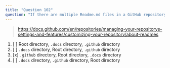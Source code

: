 ```yaml
---
title: "Question 102"
question: "If there are multiple Readme.md files in a GitHub repository, what is the priority order to show them?"
---
```



> https://docs.github.com/en/repositories/managing-your-repositorys-settings-and-features/customizing-your-repository/about-readmes
1. [ ] Root directory, `.docs` directory, `.github` directory
1. [ ] `.docs` directory, Root directory, `.github` directory
1. [x] `.github` directory, Root directory, `.docs` directory
1. [ ] `.docs` directory, `.github` directory, Root directory
